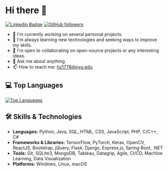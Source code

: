 # Hi there 👋

[![Linkedin Badge](https://img.shields.io/badge/-hai--zhu-blue?style=flat-square&logo=Linkedin&logoColor=white&link=https://www.linkedin.com/in/hai-zhu-6463021a2)](https://www.linkedin.com/in/hai-zhu-6463021a2)
[![GitHub followers](https://img.shields.io/github/followers/dizzyzff?label=Follow&style=social)](https://github.com/dizzyzff)

- 🔭 I'm currently working on several personal projects.
- 🌱 I'm always learning new technologies and seeking ways to improve my skills.
- 👯 I'm open to collaborating on open-source projects or any interesting ideas.
- 💬 Ask me about anything.
- 📫 How to reach me: [hz1778@nyu.edu](mailto:hz1778@nyu.edu)

<!--## 📈 GitHub Stats-->

<!--![Hai Zhu's GitHub Stats](https://github-readme-stats.vercel.app/api?username=dizzyzff&show_icons=true&theme=radical)-->

## 💻 Top Languages

[![Top Languages](https://github-readme-stats.vercel.app/api/top-langs/?username=dizzyzff&layout=compact&theme=radical)](https://github.com/dizzyzff/github-readme-stats)

## 🛠️ Skills & Technologies

- **Languages:** Python, Java, SQL, HTML, CSS, JavaScript, PHP, C/C++, C#
- **Frameworks & Libraries:** TensorFlow, PyTorch, Keras, OpenCV, ReactJS, Bootstrap, jQuery, Flask, Django, Express.js, Spring Boot, .NET
- **Tools:** Git, SQLite3, MongoDB, Tableau, Datagrip, Agile, CI/CD, Machine Learning, Data Visualization
- **Platforms:** Windows, Linux, macOS


